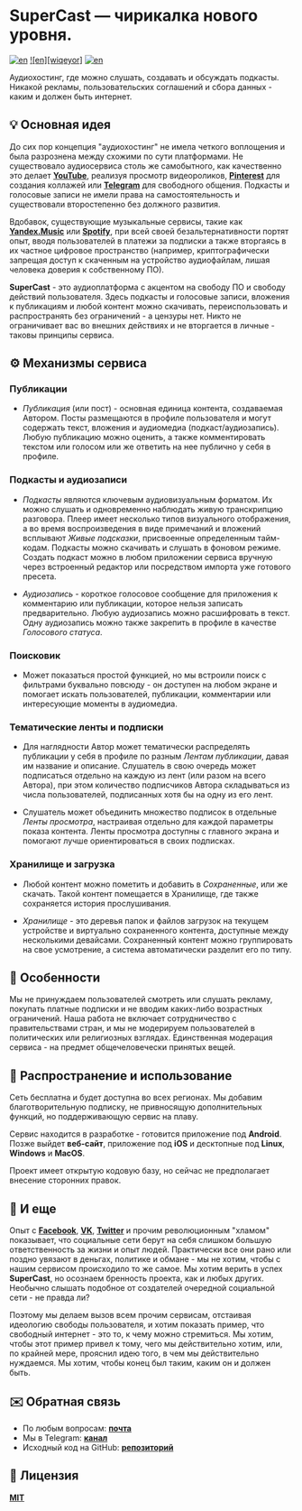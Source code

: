# SuperCast — чирикалка нового уровня.

[![en](https://img.shields.io/badge/lang-en-red.svg)](https://github.com/jonatasemidio/multilanguage-readme-pattern/blob/master/README.md)
[![en][wiqeyor]](https://github.com/jonatasemidio/multilanguage-readme-pattern/blob/master/README.md)
[![en](wiqeyor)](https://github.com/jonatasemidio/multilanguage-readme-pattern/blob/master/README.md)

Аудиохостинг, где можно слушать, создавать и обсуждать подкасты.
Никакой рекламы, пользовательских соглашений и сбора данных - каким и должен быть интернет.

## 💡 Основная идея

До сих пор концепция "аудиохостинг" не имела четкого воплощения и была разрознена между схожими по сути платформами.
Не существовало аудиосервиса столь же самобытного, как качественно это делает **[YouTube](https://www.youtube.com)**, реализуя просмотр видеороликов, **[Pinterest](https://www.pinterest.com)** для создания коллажей или **[Telegram](https://telegram.org)** для свободного общения.
Подкасты и голосовые записи не имели права на самостоятельность и существовали второстепенно без должного развития.

Вдобавок, существующие музыкальные сервисы, такие как **[Yandex.Music](https://music.yandex.ru)** или **[Spotify](https://open.spotify.com)**, при всей своей безальтернативности портят опыт, вводя пользователей в платежи за подписки а также вторгаясь в их частное цифровое пространство (например, криптографически запрещая доступ к скаченным на устройство аудиофайлам, лишая человека доверия к собственному ПО).

**SuperCast** - это аудиоплатформа c акцентом на свободу ПО и свободу действий пользователя.
Здесь подкасты и голосовые записи, вложения к публикациям и любой контент можно скачивать, переиспользовать и распространять без ограничений - а цензуры нет.
Никто не ограничивает вас во внешних действиях и не вторгается в личные - таковы принципы сервиса.

## ⚙️ Механизмы сервиса

### Публикации

* *Публикация* (или пост) - основная единица контента, создаваемая Автором.
Посты размещаются в профиле пользователя и могут содержать текст, вложения и аудиомедиа (подкаст/аудиозапись).
Любую публикацию можно оценить, а также комментировать текстом или голосом или же ответить на нее публично у себя в профиле.

### Подкасты и аудиозаписи

* *Подкасты* являются ключевым аудиовизуальным форматом.
Их можно слушать и одновременно наблюдать живую транскрипцию разговора.
Плеер имеет несколько типов визуального отображения, а во время воспроизведения в виде примечаний и вложений всплывают *Живые подсказки*, присвоенные определенным тайм-кодам.
Подкасты можно скачивать и слушать в фоновом режиме.
Создать подкаст можно в любом приложении сервиса вручную через встроенный редактор или посредством импорта уже готового пресета.

* *Аудиозапись* - короткое голосовое сообщение для приложения к комментарию или публикации, которое нельзя записать предварительно.
Любую аудиозапись можно расшифровать в текст.
Одну аудиозапись можно также закрепить в профиле в качестве *Голосового статуса*.

### Поисковик

* Может показаться простой функцией, но мы встроили поиск с фильтрами буквально повсюду - он доступен на любом экране и помогает искать пользователей, публикации, комментарии или интересующие моменты в аудиомедиа.

### Тематические ленты и подписки

* Для наглядности Автор может тематически распределять публикации у себя в профиле по разным *Лентам публикации*, давая им название и описание.
Слушатель в свою очередь может подписаться отдельно на каждую из лент (или разом на всего Автора), при этом количество подписчиков Автора складываться из числа пользователей, подписанных хотя бы на одну из его лент.

* Слушатель может объединить множество подписок в отдельные *Ленты просмотра*, настраивая отдельно для каждой параметры показа контента.
Ленты просмотра доступны с главного экрана и помогают лучше ориентироваться в своих подписках.

### Хранилище и загрузка

* Любой контент можно пометить и добавить в *Сохраненные*, или же скачать.
Такой контент помещается в Хранилище, где также сохраняется история прослушивания.

* *Хранилище* - это деревья папок и файлов загрузок на текущем устройстве и виртуально сохраненного контента, доступные между несколькими девайсами.
Сохраненный контент можно группировать на свое усмотрение, а система автоматически разделит его по типу.

## 🗽 Особенности

Мы не принуждаем пользователей смотреть или слушать рекламу, покупать платные подписки и не вводим каких-либо возрастных ограничений.
Наша работа не включает сотрудничество с правительствами стран, и мы не модерируем пользователей в политических или религиозных взглядах.
Единственная модерация сервиса - на предмет общечеловечески принятых вещей.

## 🪇 Распространение и использование

Сеть бесплатна и будет доступна во всех регионах.
Мы добавим благотворительную подписку, не привносящую дополнительных функций, но поддерживающую сервис на плаву.

Сервис находится в разработке - готовится приложение под **Android**.
Позже выйдет **веб-сайт**, приложение под **iOS** и десктопные под **Linux**, **Windows** и **MacOS**.

Проект имеет открытую кодовую базу, но сейчас не предполагает внесение сторонних правок.

## 💬 И еще

Опыт с **[Facebook](https://facebook.com)**, **[VK](https://vk.com)**, **[Twitter](https://x.com)** и прочим революционным "хламом" показывает, что социальные сети берут на себя слишком большую ответственность за жизни и опыт людей.
Практически все они рано или поздно увязают в деньгах, политике и обмане - мы не хотим, чтобы с нашим сервисом происходило то же самое.
Мы хотим верить в успех **SuperCast**, но осознаем бренность проекта, как и любых других.
Необычно слышать подобное от создателей очередной социальной сети - не правда ли?

Поэтому мы делаем вызов всем прочим сервисам, отстаивая идеологию свободы пользователя, и хотим показать пример, что свободный интернет - это то, к чему можно стремиться.
Мы хотим, чтобы этот пример привел к тому, чего мы действительно хотим, или, по крайней мере, прояснил идею того, в чем мы действительно нуждаемся.
Мы хотим, чтобы конец был таким, каким он и должен быть.

## ✉️ Обратная связь

* По любым вопросам: **[почта](mailto:lime.rainbow.li@gmail.com)**
* Мы в Telegram: **[канал](https://t.me/super_cast)**
* Исходный код на GitHub: **[репозиторий](https://github.com/i-rick-y/SuperCast)**

## 📜 Лицензия

**[MIT](https://choosealicense.com/licenses/mit/)**